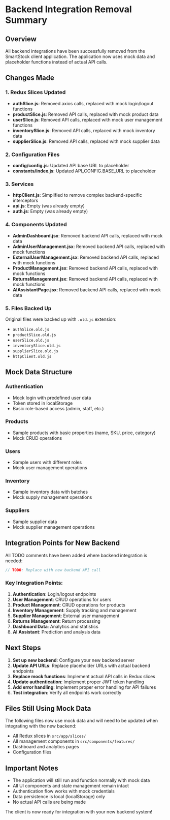 # Backend Integration Removal Summary

## Overview

All backend integrations have been successfully removed from the SmartStock client application. The application now uses mock data and placeholder functions instead of actual API calls.

## Changes Made

### 1. Redux Slices Updated

- **authSlice.js**: Removed axios calls, replaced with mock login/logout functions
- **productSlice.js**: Removed API calls, replaced with mock product data
- **userSlice.js**: Removed API calls, replaced with mock user management functions
- **inventorySlice.js**: Removed API calls, replaced with mock inventory data
- **supplierSlice.js**: Removed API calls, replaced with mock supplier data

### 2. Configuration Files

- **config/config.js**: Updated API base URL to placeholder
- **constants/index.js**: Updated API_CONFIG.BASE_URL to placeholder

### 3. Services

- **httpClient.js**: Simplified to remove complex backend-specific interceptors
- **api.js**: Empty (was already empty)
- **auth.js**: Empty (was already empty)

### 4. Components Updated

- **AdminDashboard.jsx**: Removed backend API calls, replaced with mock data
- **AdminUserManagement.jsx**: Removed backend API calls, replaced with mock functions
- **ExternalUserManagement.jsx**: Removed backend API calls, replaced with mock functions
- **ProductManagement.jsx**: Removed backend API calls, replaced with mock functions
- **ReturnsManagement.jsx**: Removed backend API calls, replaced with mock functions
- **AIAssistantPage.jsx**: Removed backend API calls, replaced with mock data

### 5. Files Backed Up

Original files were backed up with `.old.js` extension:

- `authSlice.old.js`
- `productSlice.old.js`
- `userSlice.old.js`
- `inventorySlice.old.js`
- `supplierSlice.old.js`
- `httpClient.old.js`

## Mock Data Structure

### Authentication

- Mock login with predefined user data
- Token stored in localStorage
- Basic role-based access (admin, staff, etc.)

### Products

- Sample products with basic properties (name, SKU, price, category)
- Mock CRUD operations

### Users

- Sample users with different roles
- Mock user management operations

### Inventory

- Sample inventory data with batches
- Mock supply management operations

### Suppliers

- Sample supplier data
- Mock supplier management operations

## Integration Points for New Backend

All TODO comments have been added where backend integration is needed:

```javascript
// TODO: Replace with new backend API call
```

### Key Integration Points:

1. **Authentication**: Login/logout endpoints
2. **User Management**: CRUD operations for users
3. **Product Management**: CRUD operations for products
4. **Inventory Management**: Supply tracking and management
5. **Supplier Management**: External user management
6. **Returns Management**: Return processing
7. **Dashboard Data**: Analytics and statistics
8. **AI Assistant**: Prediction and analysis data

## Next Steps

1. **Set up new backend**: Configure your new backend server
2. **Update API URLs**: Replace placeholder URLs with actual backend endpoints
3. **Replace mock functions**: Implement actual API calls in Redux slices
4. **Update authentication**: Implement proper JWT token handling
5. **Add error handling**: Implement proper error handling for API failures
6. **Test integration**: Verify all endpoints work correctly

## Files Still Using Mock Data

The following files now use mock data and will need to be updated when integrating with the new backend:

- All Redux slices in `src/app/slices/`
- All management components in `src/components/features/`
- Dashboard and analytics pages
- Configuration files

## Important Notes

- The application will still run and function normally with mock data
- All UI components and state management remain intact
- Authentication flow works with mock credentials
- Data persistence is local (localStorage) only
- No actual API calls are being made

The client is now ready for integration with your new backend system!
